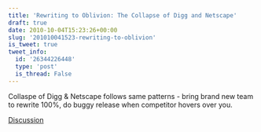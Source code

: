 ```yaml
---
title: 'Rewriting to Oblivion: The Collapse of Digg and Netscape'
draft: true
date: 2010-10-04T15:23:26+00:00
slug: '201010041523-rewriting-to-oblivion'
is_tweet: true
tweet_info:
  id: '26344226448'
  type: 'post'
  is_thread: False
---
```




Collaspe of Digg & Netscape follows same patterns - bring brand new team to rewrite 100%, do buggy release when competitor hovers over you.

[Discussion](https://x.com/sytelus/status/26344226448)
